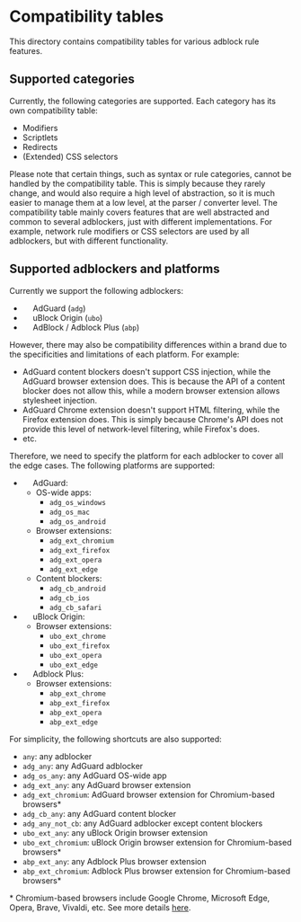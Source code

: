 # Compatibility tables

This directory contains compatibility tables for various adblock rule features.

## Supported categories

Currently, the following categories are supported. Each category has its own compatibility table:

- Modifiers
- Scriptlets
- Redirects
- (Extended) CSS selectors

Please note that certain things, such as syntax or rule categories, cannot be handled by the compatibility table. This is simply because they rarely change, and would also require a high level of abstraction, so it is much easier to manage them at a low level, at the parser / converter level. The compatibility table mainly covers features that are well abstracted and common to several adblockers, just with different implementations. For example, network rule modifiers or CSS selectors are used by all adblockers, but with different functionality.

## Supported adblockers and platforms

Currently we support the following adblockers:

- <img src="https://cdn.adguard.com/website/github.com/AGLint/adg_logo.svg" width="14px"> AdGuard (`adg`)
- <img src="https://cdn.adguard.com/website/github.com/AGLint/ubo_logo.svg" width="14px"> uBlock Origin (`ubo`)
- <img src="https://cdn.adguard.com/website/github.com/AGLint/abp_logo.svg" width="14px"> AdBlock / Adblock Plus (`abp`)

However, there may also be compatibility differences within a brand due to the specificities and limitations of each platform. For example:

- AdGuard content blockers doesn't support CSS injection, while the AdGuard browser extension does. This is because the API of a content blocker does not allow this, while a modern browser extension allows stylesheet injection.
- AdGuard Chrome extension doesn't support HTML filtering, while the Firefox extension does. This is simply because Chrome's API does not provide this level of network-level filtering, while Firefox's does.
- etc.

Therefore, we need to specify the platform for each adblocker to cover all the edge cases. The following platforms are supported:

- <img src="https://cdn.adguard.com/website/github.com/AGLint/adg_logo.svg" width="14px"> AdGuard:
  - OS-wide apps:
    - `adg_os_windows`
    - `adg_os_mac`
    - `adg_os_android`
  - Browser extensions:
    - `adg_ext_chromium`
    - `adg_ext_firefox`
    - `adg_ext_opera`
    - `adg_ext_edge`
  - Content blockers:
    - `adg_cb_android`
    - `adg_cb_ios`
    - `adg_cb_safari`
- <img src="https://cdn.adguard.com/website/github.com/AGLint/ubo_logo.svg" width="14px"> uBlock Origin:
  - Browser extensions:
    - `ubo_ext_chrome`
    - `ubo_ext_firefox`
    - `ubo_ext_opera`
    - `ubo_ext_edge`
- <img src="https://cdn.adguard.com/website/github.com/AGLint/abp_logo.svg" width="14px"> Adblock Plus:
  - Browser extensions:
    - `abp_ext_chrome`
    - `abp_ext_firefox`
    - `abp_ext_opera`
    - `abp_ext_edge`

For simplicity, the following shortcuts are also supported:

- `any`: any adblocker
- `adg_any`: any AdGuard adblocker
- `adg_os_any`: any AdGuard OS-wide app
- `adg_ext_any`: any AdGuard browser extension
- `adg_ext_chromium`: AdGuard browser extension for Chromium-based browsers\*
- `adg_cb_any`: any AdGuard content blocker
- `adg_any_not_cb`: any AdGuard adblocker except content blockers
- `ubo_ext_any`: any uBlock Origin browser extension
- `ubo_ext_chromium`: uBlock Origin browser extension for Chromium-based browsers\*
- `abp_ext_any`: any Adblock Plus browser extension
- `abp_ext_chromium`: Adblock Plus browser extension for Chromium-based browsers\*

\* Chromium-based browsers include Google Chrome, Microsoft Edge, Opera, Brave, Vivaldi, etc. See more details [here](https://en.wikipedia.org/wiki/Chromium_(web_browser)).
